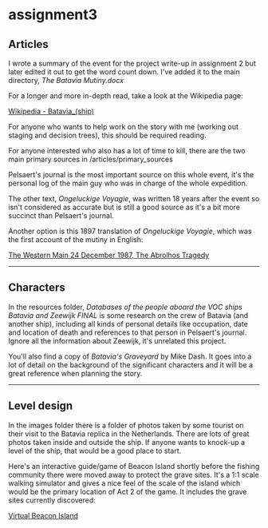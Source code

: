 # assignment3

## Articles

I wrote a summary of the event for the project write-up in assignment 2 but later edited it out to get the word count down. I've added it to the main directory, _The Batavia Mutiny.docx_

For a longer and more in-depth read, take a look at the Wikipedia page:

[Wikipedia - Batavia_(ship)](https://en.wikipedia.org/wiki/Batavia_(ship))

For anyone who wants to help work on the story with me (working out staging and decision trees), this should be required reading.

For anyone interested who also has a lot of time to kill, there are the two main primary sources in /articles/primary_sources

Pelsaert's journal is the most important source on this whole event, it's the personal log of the main guy who was in charge of the whole expedition.

The other text, _Ongeluckige Voyagie_, was written 18 years after the event so isn't considered as accurate but is still a good source as it's a bit more succinct than Pelsaert's journal.

Another option is this 1897 translation of _Ongeluckige Voyagie_, which was the first account of the mutiny in English:

[The Western Main 24 December 1987, The Abrolhos Tragedy](https://en.wikisource.org/wiki/The_Western_Mail/24_December_1897/The_Abrolhos_tragedy)

---

## Characters

In the resources folder, _Databases of the people aboard the VOC ships Batavia and Zeewijk FINAL_ is some research on the crew of Batavia (and another ship), including all kinds of personal details like occupation, date and location of death and references to that person in Pelsaert's journal. Ignore all the information about Zeewijk, it's unrelated this project.

You'll also find a copy of _Batavia's Graveyard_ by Mike Dash. It goes into a lot of detail on the background of the significant characters and it will be a great reference when planning the story.

---

## Level design

In the images folder there is a folder of photos taken by some tourist on their visit to the Batavia replica in the Netherlands. There are lots of great photos taken inside and outside the ship. If anyone wants to knock-up a level of the ship, that would be a good place to start.

Here's an interactive guide/game of Beacon Island shortly before the fishing community there were moved away to protect the grave sites. It's a 1:1 scale walking simulator and gives a nice feel of the scale of the island which would be the primary location of Act 2 of the game. It includes the grave sites currently discovered:

[Virtual Beacon Island](https://yadi.sk/d/1IMkiH8yrYi3vQ)